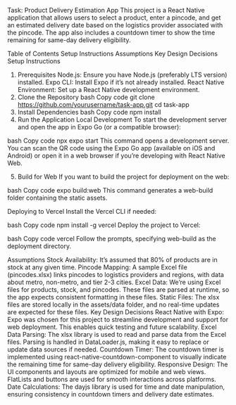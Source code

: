 Task: Product Delivery Estimation App
This project is a React Native application that allows users to select a product, enter a pincode, and get an estimated delivery date based on the logistics provider associated with the pincode. The app also includes a countdown timer to show the time remaining for same-day delivery eligibility.

Table of Contents
Setup Instructions
Assumptions
Key Design Decisions
Setup Instructions
1. Prerequisites
Node.js: Ensure you have Node.js (preferably LTS version) installed.
Expo CLI: Install Expo if it’s not already installed.
React Native Environment: Set up a React Native development environment.
2. Clone the Repository
bash
Copy code
git clone https://github.com/yourusername/task-app.git
cd task-app
3. Install Dependencies
bash
Copy code
npm install
4. Run the Application
Local Development
To start the development server and open the app in Expo Go (or a compatible browser):

bash
Copy code
npx expo start
This command opens a development server. You can scan the QR code using the Expo Go app (available on iOS and Android) or open it in a web browser if you’re developing with React Native Web.

5. Build for Web
If you want to build the project for deployment on the web:

bash
Copy code
expo build:web
This command generates a web-build folder containing the static assets.

Deploying to Vercel
Install the Vercel CLI if needed:

bash
Copy code
npm install -g vercel
Deploy the project to Vercel:

bash
Copy code
vercel
Follow the prompts, specifying web-build as the deployment directory.

Assumptions
Stock Availability: It’s assumed that 80% of products are in stock at any given time.
Pincode Mapping: A sample Excel file (pincodes.xlsx) links pincodes to logistics providers and regions, with data about metro, non-metro, and tier 2-3 cities.
Excel Data: We’re using Excel files for products, stock, and pincodes. These files are parsed at runtime, so the app expects consistent formatting in these files.
Static Files: The xlsx files are stored locally in the assets/data folder, and no real-time updates are expected for these files.
Key Design Decisions
React Native with Expo: Expo was chosen for this project to streamline development and support for web deployment. This enables quick testing and future scalability.
Excel Data Parsing: The xlsx library is used to read and parse data from the Excel files. Parsing is handled in DataLoader.js, making it easy to replace or update data sources if needed.
Countdown Timer: The countdown timer is implemented using react-native-countdown-component to visually indicate the remaining time for same-day delivery eligibility.
Responsive Design: The UI components and layouts are optimized for mobile and web views. FlatLists and buttons are used for smooth interactions across platforms.
Date Calculations: The dayjs library is used for time and date manipulation, ensuring consistency in countdown timers and delivery date estimates.
